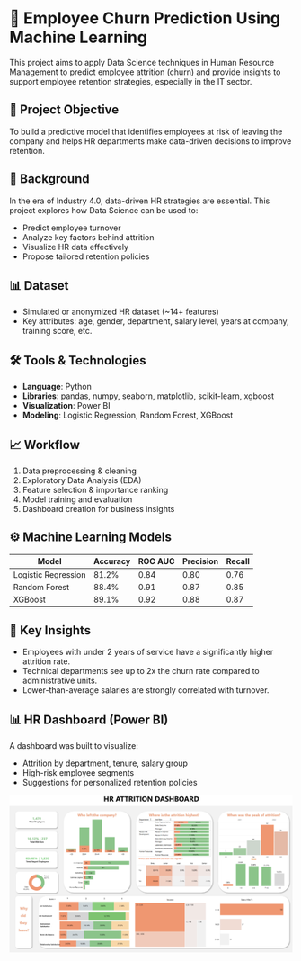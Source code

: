 # 👥 Employee Churn Prediction Using Machine Learning

This project aims to apply Data Science techniques in Human Resource Management to predict employee attrition (churn) and provide insights to support employee retention strategies, especially in the IT sector.

## 🎯 Project Objective
To build a predictive model that identifies employees at risk of leaving the company and helps HR departments make data-driven decisions to improve retention.

## 🧠 Background
In the era of Industry 4.0, data-driven HR strategies are essential. This project explores how Data Science can be used to:
- Predict employee turnover
- Analyze key factors behind attrition
- Visualize HR data effectively
- Propose tailored retention policies

## 📊 Dataset
- Simulated or anonymized HR dataset (~14+ features)
- Key attributes: age, gender, department, salary level, years at company, training score, etc.

## 🛠️ Tools & Technologies
- **Language**: Python
- **Libraries**: pandas, numpy, seaborn, matplotlib, scikit-learn, xgboost
- **Visualization**: Power BI
- **Modeling**: Logistic Regression, Random Forest, XGBoost

## 📈 Workflow
1. Data preprocessing & cleaning
2. Exploratory Data Analysis (EDA)
3. Feature selection & importance ranking
4. Model training and evaluation
5. Dashboard creation for business insights

## ⚙️ Machine Learning Models
| Model                | Accuracy | ROC AUC | Precision | Recall |
|---------------------|----------|---------|-----------|--------|
| Logistic Regression | 81.2%    | 0.84    | 0.80      | 0.76   |
| Random Forest       | 88.4%    | 0.91    | 0.87      | 0.85   |
| XGBoost             | 89.1%    | 0.92    | 0.88      | 0.87   |

## 📌 Key Insights
- Employees with under 2 years of service have a significantly higher attrition rate.
- Technical departments see up to 2x the churn rate compared to administrative units.
- Lower-than-average salaries are strongly correlated with turnover.

## 📊 HR Dashboard (Power BI)
A dashboard was built to visualize:
- Attrition by department, tenure, salary group
- High-risk employee segments
- Suggestions for personalized retention policies

![Dashboard](images/dashboard.png)

